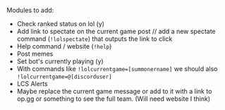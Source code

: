 Modules to add:

- Check ranked status on lol (y)
- Add link to spectate on the current game post // add a new spectate command (`!lolspectate`) that outputs the link to click
- Help command / website (`!help`)
- Post memes
- Set bot's currently playing (y)
- With commands like `!lolcurrentgame=[summonername]` we should also `!lolcurrentgame=@[discorduser]`
- LCS Alerts
- Maybe replace the current game message or add to it with a link to op.gg or something to see the full team. (Will need website I think)